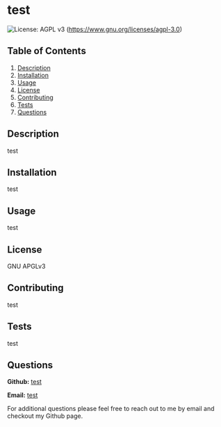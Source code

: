 # test
  ![License: AGPL v3](https://img.shields.io/badge/License-AGPL%20v3-blue.svg)
  (https://www.gnu.org/licenses/agpl-3.0)

  ## Table of Contents
  1. [Description](#description)
  1. [Installation](#installation)
  1. [Usage](#usage)
  1. [License](#license)
  1. [Contributing](#contributing)
  1. [Tests](#tests)
  1. [Questions](#questions)

  ## Description
  test

  ## Installation
  test

  ## Usage
  test

  ## License
  GNU APGLv3

  ## Contributing
  test

  ## Tests
  test

  ## Questions

  **Github:** [test](http://github.com/test)

  **Email:** [test](test)

  For additional questions please feel free to reach out to me by email and checkout my Github page.



